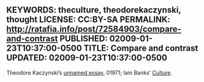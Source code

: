 KEYWORDS: theculture, theodorekaczynski, thought 
LICENSE: CC:BY-SA
PERMALINK: http://ratafia.info/post/72584903/compare-and-contrast
PUBLISHED: 02009-01-23T10:37:00-0500
TITLE: Compare and contrast
UPDATED: 02009-01-23T10:37:00-0500
--
<span class='person'>Theodore Kaczynski</span>’s [unnamed essay][ue], 01971;
<span class='person'>Iain Banks</span>’ [Culture][tc].

 [tc]: http://en.wikipedia.org/wiki/The_Culture "Wikipedia article for the Culture"
 [ue]: http://en.wikisource.org/wiki/Unnamed_Essay_(1971) "Unnamed essay at Wikisource"
